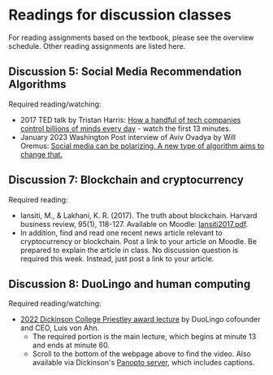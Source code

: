 # Readings for discussion classes

For reading assignments based on the textbook, please see the overview schedule. Other reading assignments are listed here.

## Discussion 5: Social Media Recommendation Algorithms 

Required reading/watching:
* 2017 TED talk by Tristan Harris: [How a handful of tech companies control billions of minds every day](https://www.ted.com/talks/tristan_harris_how_a_handful_of_tech_companies_control_billions_of_minds_every_day) - watch the first 13 minutes.
* January 2023 Washington Post interview of Aviv Ovadya by Will Oremus: 
[Social media can be polarizing. A new type of algorithm aims to change that.](https://www.washingtonpost.com/politics/2023/01/11/social-media-can-be-polarizing-new-type-algorithm-aims-change-that/)

## Discussion 7: Blockchain and cryptocurrency 

Required reading:
* Iansiti, M., & Lakhani, K. R. (2017). The truth about
  blockchain. Harvard business review, 95(1), 118-127. Available on
  Moodle:
  [Iansiti2017.pdf](https://lms.dickinson.edu/mod/resource/view.php?id=1174365).
* In addition, find and read one recent news article relevant to
  cryptocurrency or blockchain. Post a link to your article on
  Moodle. Be prepared to explain the article in class. No discussion
  question is required this week. Instead, just post a link to your
  article.

## Discussion 8: DuoLingo and human computing

Required reading/watching:
* [2022 Dickinson College Priestley award
  lecture](https://www.clarkeforum.org/tuesday-march-22-2022/) by
  DuoLingo cofounder and CEO, Luis von Ahn. 
  - The required portion is the main lecture, which begins at minute
  13 and ends at minute 60.
  - Scroll to the bottom of the webpage above to find the video. Also
    available via Dickinson's [Panopto
    server](https://dson.hosted.panopto.com/Panopto/Pages/Viewer.aspx?id=b9dab3d0-daca-4a1c-83c3-ae660144cd6c&start=795.867432),
    which includes captions.
  


